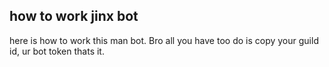 ## how to work jinx bot ##



here is how to work this man bot. Bro all you have too do is copy your guild id, ur bot token thats it.



